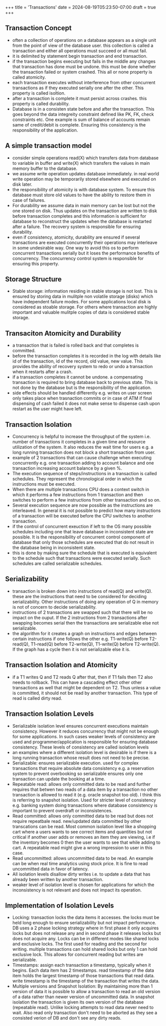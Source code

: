 +++
title = 'Transactions'
date = 2024-08-19T05:23:50-07:00
draft = true
+++
## Transaction Concept
* often a collection of operations on a database appears as a single unit from the point of view of the database user. this collection is called a transaction and either all operations must succeed or all must fail.
* it is delimited by statement begin transaction and end transaction.
* if the transaction begins executing but fails in the middle any changes that transaction has done must be undone. this must be done whether the transaction failed or system crashed. This all or none property is called atomicity.
* each transaction executes without interference from other concurrent transactions as if they executed serially one after the other. This property is called isoltion.
* after a transaction is complete it must persist across crashes. this property is called durability.
* Database is in a consisten state before and after the transaction. This goes beyond the data integreity constraint defined like PK, FK, check constraints etc. One example is sum of balance of accounts remain same of credit/debit is complete. Ensuring this consistency is the responsibility of the application. 
## A simple transaction model
* consider simple operations read(X) which transfers data from database to variable in buffer and write(X) which transfers the values in main memory buffer to the database.
* we assume write operation updates database immediately. in real world write operation may be temporarily stored elsewhere and executed on disk later.
* the responsibility of atomicity is with database system. To ensure this database must store old values to have the ability to restore them in case of failures.
* For durability we assume data in main memory can be lost but not the one stored on disk. Thus updates on the transaction are written to disk before transaction completes and this information is sufficient for database to reconstruct the updates when the database is restarted after a failure. The recovery system is responsible for ensuring durability.
* even if consistency, atomicity, durability are ensured if several transactions are executed concurrently their operations may interleave in some undesirable way. One way to avoid this os to perform concurrent transactions serially but it loses the performance benefits of concurrency. The concurrency control system is responsible for ensuring this property.
## Storage Structure
* Stable storage: information residing in stable storage is not lost. This is ensured by storing data in mulitple non volatile storage (disks) which have independent failure modes. For some applications local disk is considered as stoable storage. For others where transaction are highly important and valuable mulitple copies of data is considered stable storage.
## Transaciton Atomicity and Durability
* a transaction that is failed is rolled back and that completes is committed.
* before the transaction completes it is recorded in the log with details like id of the transaction, id of the record, old value, new value. This provides the ability of recovery system to redo or undo a transaction when it restarts after a crash.
* if a transaction completes it cannot be undone. a compensating transaction is required to bring database back to previous state. This is not done by the database but is the responsibility of the application.
* side effects should be handled differently e.g. writes on user screen only takes place when trasnaction commits or in case of ATM if final dispensing of cash failed it does not make sense to dispense cash upon restart as the user might have left.
## Transaction Isolation
* Concurrency is helpful to increase the throughput of the system i.e. number of transactions it completes in a given time and resource utilization of the system. It also reduces the wait time for users e.g. a long running transaction does not block a short transaction from user.
* example of 2 transactions that can cause challenge when executing concurrently e.g. one transaction adding to account balance and one transaction increasing account balance by a given %.
* The execution sequence of steps/instructions in a transaction is called schedules. They represent the chronological order in which the instructions must be executed.
* When there are multiple transactions CPU does a context switch in which it performs a few instructions from 1 transaction and then switches to perform a few instructions from other transaction and so on.
* Several execution sequence are now possible as the instructions are interleaved. In general it is not possible to predict how many instructions of a transaction will be executed before the CPU switches to another transaction.
* if the control of concurrent exeuction if left to the OS many possible schedules including one that leave database in inconsistent state are possible. It is the responsibility of concurrent control component of database that only those schedules are executed that do not result in the database being in inconsistent state.
* this is done by making sure the schedule that is executed is equivalent to the schedule such that transactions were executed serially. Such schedules are called serializable schedules.
## Serializability
* transaction is broken down into instructions of read(Q) and write(Q). these are the instructions that need to be considered for deciding serializability. Other instructions of doing any operation of Q in memory is not of concern to decide serializability.
* instructions of 2 transactions are swapped such that there will be no impact on the ouput. If the 2 instructions from 2 transactions after swapping becomes serial then the transactions are serializable else not serializable.
* the algorithm for it creates a graph on instructions and edges between certain instructions if one follows the other e.g. T1-write(Q) before T2-read(Q), T1-read(Q) before T2-write(Q), T1-write(Q) before T2-write(Q). If the graph has a cycle then it is not serializable else it is.
## Transaction Isolation and Atomicity
* if a T1 writes Q and T2 reads Q after that, then if T1 fails then T2 also needs to rollback. This can have a cascading effect other other transactions as well that might be dependent on T2. Thus unless a value is committed, it should not be read by another transaction. This type of read is called dirty read.
## Transaction Isolation Levels
* Serializable isolation level ensures concurrent executions maintain consistency. However it reduces concurrency that might not be enough for some applications. In such cases weaker levels of consistency are used and programmer/application is responsible for ensuring database consistency. These levels of consistency are called isolation levels
* an examples where a different isolation level is desirable is if there is a long running transaction whose result does not need to be precise.
* Serializable: ensures serializable execution. used for complex transactions that require absolute data consistency e.g. a reservation system to prevent overbooking so serializable ensures only one transaction can update the booking at a time.
* Repeatable read: allows only committed data to be read and further requires that betwen two reads of a data item by a transaction no other transaction is allowed to read it (e.g. oracle snapshot too old). I think this is referring to snapshot isolation. Used for stricter level of consistency e.g. banking system doing transactions where database consistency is important to prevent overdraft or inconsistences.
* Read committed: allows only committed data to be read but does not require repeatbale read. new/updated data committed by other transcations can be read. Most common isolation level like a shopping cart where a users wants to see correct items and quantities but not critical if another user adds or removes an item they are viewing, i.e if the inventory becomes 0 then the user wants to see that while adding to cart. A repeatable read might give a wrong impression to user in this case.
* Read uncommitted: allows uncommitted data to be read. An example can be when real time analytics using stock price. It is fine to read uncommitted data in favor of latency.
* All isolation levels disallow dirty writes i.e. to update a data that has already been written by another transaction.
* weaker level of isolation level is chosen for applications for which the inconsistency is not relevant and does not impact its operation.
## Implementation of Isolation Levels
* Locking: transaction locks the data items it accesses. the locks must be held long enough to ensure serializability but not impact performance. DB uses a 2 phase locking strategy where in first phase it only acquires locks but does not release any and in second phase it releases locks but does not acquire any. Locks can be in different modes like shared locks and exclusive locks. The first used for reading and the second for writing. multiple transactions can hold shared locks but only 1 can hold exclusive lock. This allows for concurrent reading but writes are serializable.
* Timestamps: assign each transaction a timestamp, typically when it begins. Each data item has 2 timestamps. read timestamp of the data item holds the largest timestamp of those transactions that read data. write timestamp is the timestamp of the transaction that writes the data.
* Multiple versions and Snapshot Isolation: By maintaining more than 1 version of data it is possible to allow a transaction to read an old version of a data rather than newer version of uncommitted data. In snapshot isolation the transaction is given its own version of the database (repeatable read). Unlike locking attempts to read data never need to wait. Also read only transaction don't need to be aborted as they see a consisted verion of DB and don't see any dirty reads. 
